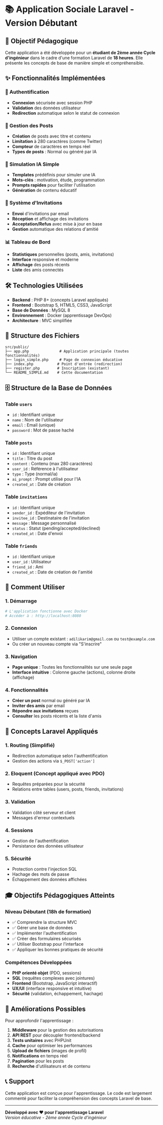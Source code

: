 # 📚 Application Sociale Laravel - Version Débutant

## 🎯 Objectif Pédagogique

Cette application a été développée pour un **étudiant de 2ème année Cycle d'ingénieur** dans le cadre d'une formation Laravel de **18 heures**. Elle présente les concepts de base de manière simple et compréhensible.

## ✨ Fonctionnalités Implémentées

### 🔐 Authentification
- **Connexion** sécurisée avec session PHP
- **Validation** des données utilisateur
- **Redirection** automatique selon le statut de connexion

### 📝 Gestion des Posts
- **Création** de posts avec titre et contenu
- **Limitation** à 280 caractères (comme Twitter)
- **Compteur** de caractères en temps réel
- **Types de posts** : Normal ou généré par IA

### 🤖 Simulation IA Simple
- **Templates** prédéfinis pour simuler une IA
- **Mots-clés** : motivation, étude, programmation
- **Prompts rapides** pour faciliter l'utilisation
- **Génération** de contenu éducatif

### 👥 Système d'Invitations
- **Envoi** d'invitations par email
- **Réception** et affichage des invitations
- **Acceptation/Refus** avec mise à jour en base
- **Gestion** automatique des relations d'amitié

### 📊 Tableau de Bord
- **Statistiques** personnelles (posts, amis, invitations)
- **Interface** responsive et moderne
- **Affichage** des posts récents
- **Liste** des amis connectés

## 🛠️ Technologies Utilisées

- **Backend** : PHP 8+ (concepts Laravel appliqués)
- **Frontend** : Bootstrap 5, HTML5, CSS3, JavaScript
- **Base de Données** : MySQL 8
- **Environnement** : Docker (apprentissage DevOps)
- **Architecture** : MVC simplifiée

## 📁 Structure des Fichiers

```
src/public/
├── app.php              # Application principale (toutes fonctionnalités)
├── login_simple.php     # Page de connexion éducative
├── index.php           # Point d'entrée (redirection)
├── register.php        # Inscription (existant)
└── README_SIMPLE.md    # Cette documentation
```

## 🗄️ Structure de la Base de Données

### Table `users`
- `id` : Identifiant unique
- `name` : Nom de l'utilisateur
- `email` : Email (unique)
- `password` : Mot de passe haché

### Table `posts`
- `id` : Identifiant unique
- `title` : Titre du post
- `content` : Contenu (max 280 caractères)
- `user_id` : Référence à l'utilisateur
- `type` : Type (normal/ia)
- `ai_prompt` : Prompt utilisé pour l'IA
- `created_at` : Date de création

### Table `invitations`
- `id` : Identifiant unique
- `sender_id` : Expéditeur de l'invitation
- `invitee_id` : Destinataire de l'invitation
- `message` : Message personnalisé
- `status` : Statut (pending/accepted/declined)
- `created_at` : Date d'envoi

### Table `friends`
- `id` : Identifiant unique
- `user_id` : Utilisateur
- `friend_id` : Ami
- `created_at` : Date de création de l'amitié

## 🚀 Comment Utiliser

### 1. Démarrage
```bash
# L'application fonctionne avec Docker
# Accéder à : http://localhost:8080
```

### 2. Connexion
- Utiliser un compte existant : `adilikarim@gmail.com` ou `test@example.com`
- Ou créer un nouveau compte via "S'inscrire"

### 3. Navigation
- **Page unique** : Toutes les fonctionnalités sur une seule page
- **Interface intuitive** : Colonne gauche (actions), colonne droite (affichage)

### 4. Fonctionnalités
- **Créer un post** normal ou généré par IA
- **Inviter des amis** par email
- **Répondre aux invitations** reçues
- **Consulter** les posts récents et la liste d'amis

## 📖 Concepts Laravel Appliqués

### 1. **Routing** (Simplifié)
- Redirection automatique selon l'authentification
- Gestion des actions via `$_POST['action']`

### 2. **Eloquent** (Concept appliqué avec PDO)
- Requêtes préparées pour la sécurité
- Relations entre tables (users, posts, friends, invitations)

### 3. **Validation**
- Validation côté serveur et client
- Messages d'erreur contextuels

### 4. **Sessions**
- Gestion de l'authentification
- Persistance des données utilisateur

### 5. **Sécurité**
- Protection contre l'injection SQL
- Hachage des mots de passe
- Échappement des données affichées

## 🎓 Objectifs Pédagogiques Atteints

### **Niveau Débutant (18h de formation)**
- ✅ Comprendre la structure MVC
- ✅ Gérer une base de données
- ✅ Implémenter l'authentification
- ✅ Créer des formulaires sécurisés
- ✅ Utiliser Bootstrap pour l'interface
- ✅ Appliquer les bonnes pratiques de sécurité

### **Compétences Développées**
- **PHP orienté objet** (PDO, sessions)
- **SQL** (requêtes complexes avec jointures)
- **Frontend** (Bootstrap, JavaScript interactif)
- **UX/UI** (interface responsive et intuitive)
- **Sécurité** (validation, échappement, hachage)

## 🔧 Améliorations Possibles

Pour approfondir l'apprentissage :

1. **Middleware** pour la gestion des autorisations
2. **API REST** pour découpler frontend/backend  
3. **Tests unitaires** avec PHPUnit
4. **Cache** pour optimiser les performances
5. **Upload de fichiers** (images de profil)
6. **Notifications** en temps réel
7. **Pagination** pour les posts
8. **Recherche** d'utilisateurs et de contenu

## 📞 Support

Cette application est conçue pour l'apprentissage. Le code est largement commenté pour faciliter la compréhension des concepts Laravel de base.

---

**Développé avec ❤️ pour l'apprentissage Laravel**  
*Version éducative - 2ème année Cycle d'ingénieur*
